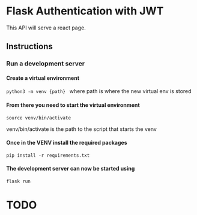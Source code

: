 # Flask Authentication with JWT

This API will serve a react page.

## Instructions

### Run a development server

#### Create a virtual environment

`python3 -m venv {path} ` where path is where the new virtual env is stored

#### From there you need to start the virtual environment

`source venv/bin/activate` <br>

venv/bin/activate is the path to the script that starts the venv

#### Once in the VENV install the required packages 

`pip install -r requirements.txt`

#### The development server can now be started using

`flask run`



# TODO
